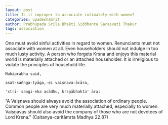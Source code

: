 ```yaml
---
layout: post
title: Is it improper to associate intimately with women?
categories: upadeshamrit
author: Prabhupada Srila Bhakti Siddhanta Sarasvati Thakur
tags: association
---
```


One must avoid sinful activities in regard to women. Renunciants must not associate with women at all. Even householders should not indulge in too much lusty activity. A person who forgets Krsna and enjoys this material world is materially attached or an attached householder. It is irreligious to violate the principles of household life. 

```
Mahāprabhu said, 

asat-sañnga-tyāga,-ei vaișnava-ācāra, 

'strī- sangi-eka asãdhu, krsņābhakta' āra: 
```

“A Vaişņava should always avoid the association of ordinary people. Common people are very much materially attached, especially to women. Vaișņavas should also avoid the company of those who are not devotees of Lord Krsna." (Caitanya-caritāmrta Madhya 22.87)
